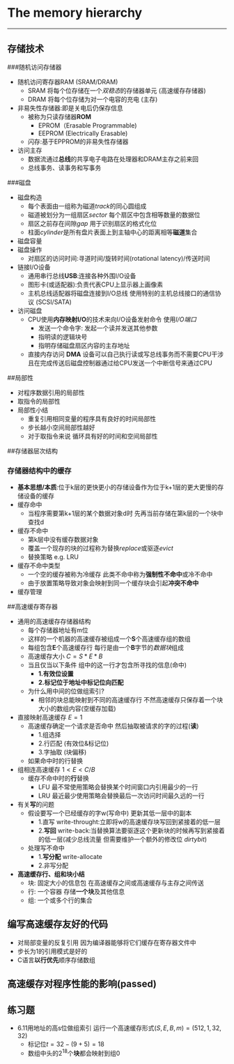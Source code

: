 # The memory hierarchy
---
## 存储技术

###随机访问存储器
- 随机访问寄存器RAM (SRAM/DRAM)
	- SRAM 将每个位存储在一个*双稳态*的存储器单元  (高速缓存存储器)
	- DRAM 将每个位存储为对一个电容的充电 (主存)
- 非易失性存储器:即是关电后仍保存信息
	- 被称为只读存储器**ROM** 
		-  EPROM（Erasable Programmable)
		-  EEPROM (Electrically Erasable)
	- 闪存:基于EPPROM的非易失性存储器
- 访问主存
	- 数据流通过**总线**的共享电子电路在处理器和DRAM主存之前来回  
	- 总线事务、读事务和写事务
	
###磁盘
- 磁盘构造
	- 每个表面由一组称为磁道*track*的同心圆组成
	- 磁道被划分为一组扇区*sector* 每个扇区中包含相等数量的数据位
	- 扇区之前存在间隙*gap* 用于识别扇区的格式化位
	- 柱面*cylinder*是所有盘片表面上到主轴中心的距离相等**磁道**集合
- 磁盘容量
- 磁盘操作
	- 对扇区的访问时间:寻道时间/旋转时间(rotational latency)/传送时间 
- 链接I/O设备
	- 通用串行总线**USB**:连接各种外围I/O设备
	- 图形卡(或适配器):负责代表CPU上显示器上画像素
	- 主机总线适配器将磁盘连接到I/O总线 使用特别的主机总线接口的通信协议 (SCSI/SATA)
- 访问磁盘
	- CPU使用**内存映射I/O**的技术来向I/O设备发射命令 使用*I/O端口*
		- 发送一个命令字: 发起一个读并发送其他参数
		- 指明读的逻辑块号
		- 指明存储磁盘扇区内容的主存地址 
	- 直接内存访问 **DMA** 设备可以自己执行读或写总线事务而不需要CPU干涉且在完成传送后磁盘控制器通过给CPU发送一个中断信号来通过CPU

##局部性
- 对程序数据引用的局部性
- 取指令的局部性
- 局部性小结
	- 重复引用相同变量的程序具有良好的时间局部性
	- 步长越小空间局部性越好
	- 对于取指令来说 循环具有好的时间和空间局部性 

	
##存储器层次结构
### 存储器结构中的缓存
- **基本思想/本质**:位于k层的更快更小的存储设备作为位于k+1层的更大更慢的存储设备的缓存
- 缓存命中
	- 当程序需要第k+1层的某个数据对象d时 先再当前存储在第k层的一个块中查找d
- 缓存不命中
	- 第k层中没有缓存数据对象   	  	  
	- 覆盖一个现存的块的过程称为替换*replace*或驱逐*evict*
	- 替换策略 e.g. LRU
- 缓存不命中类型
	- 一个空的缓存被称为冷缓存 此类不命中称为**强制性不命中**或冷不命中
	- 由于放置策略导致对象会映射到同一个缓存块会引起**冲突不命中**
- 缓存管理


##高速缓存寄存器
- 通用的高速缓存存储器结构
	- 每个存储器地址有m位
	- 这样的一个机器的高速缓存被组成一个**S**个高速缓存组的数组
	- 每组包含**E**个高速缓存行 每行是由一个**B**字节的*数据块*组成 
	- 高速缓存大小 $C = S*E*B$ 
	- 当且仅当以下条件 组中的这一行才包含所寻找的信息(命中)
		- **1.有效位设置** 
		- **2.标记位于地址中标记位向匹配**
	- 为什么用中间的位做组索引?
		- 相邻的块总能映射到不同的高速缓存行 不然高速缓存只保存着一个块大小的数组内容(空缓存加载)  
- 直接映射高速缓存 $E=1$
	- 高速缓存确定一个请求是否命中 然后抽取被请求的字的过程(**读**)
		- 1.组选择
		- 2.行匹配 (有效位&标记位)
		- 3.字抽取 (块偏移)
	- 如果命中时的行替换
- 组相连高速缓存 $1 < E < C/B$
	- 缓存不命中时的**行**替换
		- LFU 最不常使用策略会替换某个时间窗口内引用最少的一行
		- LRU 最近最少使用策略会替换最后一次访问时间最久远的一行 
- 有关**写**的问题
	- 假设要写一个已经缓存的字w(写命中) 更新其低一层中的副本 
		- 1.直写 write-throught:立即将w的高速缓存块写回到紧接着的低一层
		- 2.**写回** write-back:当替换算法要驱逐这个更新块的时候再写到紧接着的低一层(减少总线流量 但需要维护一个额外的修改位 *dirtybit*)
	- 处理写不命中
		- 1.**写分配** write-allocate
		- 2.非写分配 
- **高速缓存行、组和块小结**  
	- 块: 固定大小的信息包 在高速缓存之间或高速缓存与主存之间传送
	- 行: 一个容器 存储**一个块**及其他信息
	- 组: 一个或多个行的集合 

## 编写高速缓存友好的代码
- 对局部变量的反复引用 因为编译器能够将它们缓存在寄存器文件中
- 步长为1的引用模式是好的
- C语言**以行优先**顺序存储数组

## 高速缓存对程序性能的影响(passed)


## 练习题
- 6.11用地址的高s位做组索引 运行一个高速缓存形式$(S,E,B,m) = (512,1,32,32)$
	- 标记位$t=32-(9+5)=18$
	- 数组中头的$2^{18}$个**块**都会映射到组0